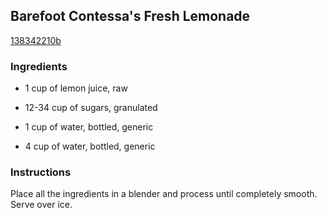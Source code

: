 ## Barefoot Contessa's Fresh Lemonade

[138342210b](http://www.food.com/recipe/barefoot-contessas-fresh-lemonade-202560)

### Ingredients

 - 1 cup of lemon juice, raw

 - 12-34 cup of sugars, granulated

 - 1 cup of water, bottled, generic

 - 4 cup of water, bottled, generic

### Instructions

Place all the ingredients in a blender and process until completely smooth. Serve over ice.
